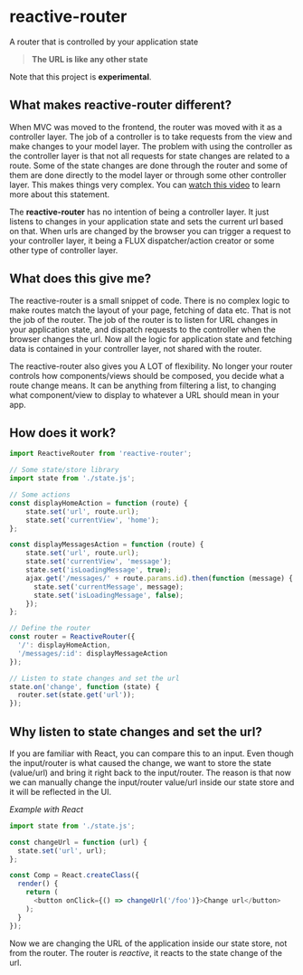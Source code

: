 # reactive-router
A router that is controlled by your application state

> **The URL is like any other state**

Note that this project is **experimental**.

## What makes reactive-router different?
When MVC was moved to the frontend, the router was moved with it as a controller layer. The job of a controller is to take requests from the view and make changes to your model layer. The problem with using the controller as the controller layer is that not all requests for state changes are related to a route. Some of the state changes are done through the router and some of them are done directly to the model layer or through some other controller layer. This makes things very complex. You can [watch this video](https://www.youtube.com/watch?v=xCIv4-Q2dtA) to learn more about this statement.

The **reactive-router** has no intention of being a controller layer. It just listens to changes in your application state and sets the current url based on that. When urls are changed by the browser you can trigger a request to your controller layer, it being a FLUX dispatcher/action creator or some other type of controller layer.

## What does this give me?
The reactive-router is a small snippet of code. There is no complex logic to make routes match the layout of your page, fetching of data etc. That is not the job of the router. The job of the router is to listen for URL changes in your application state, and dispatch requests to the controller when the browser changes the url. Now all the logic for application state and fetching data is contained in your controller layer, not shared with the router.

The reactive-router also gives you A LOT of flexibility. No longer your router controls how components/views should be composed, you decide what a route change means. It can be anything from filtering a list, to changing what component/view to display to whatever a URL should mean in your app.

## How does it work?

```js
import ReactiveRouter from 'reactive-router';

// Some state/store library
import state from './state.js';

// Some actions
const displayHomeAction = function (route) {
    state.set('url', route.url);
    state.set('currentView', 'home');
};

const displayMessagesAction = function (route) {
    state.set('url', route.url);
    state.set('currentView', 'message');
    state.set('isLoadingMessage', true);
    ajax.get('/messages/' + route.params.id).then(function (message) {
      state.set('currentMessage', message);
      state.set('isLoadingMessage', false);
    });
};

// Define the router
const router = ReactiveRouter({
  '/': displayHomeAction,
  '/messages/:id': displayMessageAction
});

// Listen to state changes and set the url
state.on('change', function (state) {
  router.set(state.get('url'));
});
```

## Why listen to state changes and set the url?
If you are familiar with React, you can compare this to an input. Even though the input/router is what caused the change, we want to store the state (value/url) and bring it right back to the input/router. The reason is that now we can manually change the input/router value/url inside our state store and it will be reflected in the UI.

*Example with React*
```js
import state from './state.js';

const changeUrl = function (url) {
  state.set('url', url);
};

const Comp = React.createClass({
  render() {
    return (
      <button onClick={() => changeUrl('/foo')}>Change url</button>
    );
  }
});
```
Now we are changing the URL of the application inside our state store, not from the router. The router is *reactive*, it reacts to the state change of the url.
